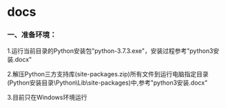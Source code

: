 # docs
### 一、准备环境：
1.运行当前目录的Python安装包"python-3.7.3.exe"，安装过程参考"python3安装.docx"

2.解压Python三方支持库(site-packages.zip)所有文件到运行电脑指定目录(Python安装目录\Python\Lib\site-packages\)中,参考"python3安装.docx"

3.目前只在Windows环境运行
